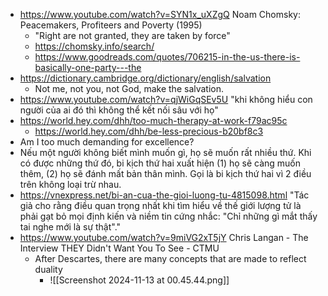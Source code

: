 - https://www.youtube.com/watch?v=SYN1x_uXZgQ Noam Chomsky: Peacemakers, Profiteers and Poverty (1995)
	- "Right are not granted, they are taken by force"
	- https://chomsky.info/search/
	- https://www.goodreads.com/quotes/706215-in-the-us-there-is-basically-one-party---the
- https://dictionary.cambridge.org/dictionary/english/salvation 
	- Not me, not you, not God, make the salvation.
- https://www.youtube.com/watch?v=qjWiGqSEv5U "khi không hiểu con người của ai đó thì không thể kết nối sâu với họ"
- https://world.hey.com/dhh/too-much-therapy-at-work-f79ac95c
	- https://world.hey.com/dhh/be-less-precious-b20bf8c3
- Am I too much demanding for excellence?
- Nếu một người không biết mình muốn gì, họ sẽ muốn rất nhiều thứ. Khi có được những thứ đó, bi kịch thứ hai xuất hiện (1) họ sẽ càng muốn thêm, (2) họ sẽ đánh mất bản thân mình. Gọi là bi kịch thứ hai vì 2 điều trên không loại trừ nhau.
- https://vnexpress.net/bi-an-cua-the-gioi-luong-tu-4815098.html "Tác giả cho rằng điều quan trọng nhất khi tìm hiểu về thế giới lượng tử là phải gạt bỏ mọi định kiến và niềm tin cứng nhắc: "Chỉ những gì mắt thấy tai nghe mới là sự thật"."
- https://www.youtube.com/watch?v=9miVG2xT5jY Chris Langan - The Interview THEY Didn't Want You To See - CTMU
	- After Descartes, there are many concepts that are made to reflect duality
		- ![[Screenshot 2024-11-13 at 00.45.44.png]]
